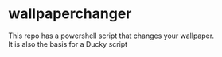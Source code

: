 # wallpaperchanger
This repo has a powershell script that changes your wallpaper.<br>
It is also the basis for a Ducky script

